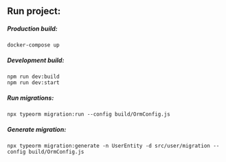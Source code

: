 ## Run project:

##### Production build:

```
docker-compose up
```

##### Development build:

```
npm run dev:build
npm run dev:start
```

##### Run migrations:

```
npx typeorm migration:run --config build/OrmConfig.js
```

##### Generate migration:

```
npx typeorm migration:generate -n UserEntity -d src/user/migration --config build/OrmConfig.js
```
